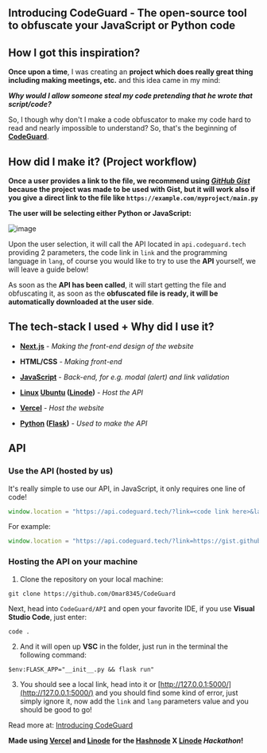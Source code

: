 ## Introducing CodeGuard - The open-source tool to obfuscate your JavaScript or Python code

## How I got this inspiration?

**Once upon a time**, I was creating an **project which does really great thing including making meetings, etc.** and this idea came in my mind:

***Why would I allow someone steal my code pretending that he wrote that script/code?***

So, I though why don't I make a code obfuscator to make my code hard to read and nearly impossible to understand? So, that's the beginning of **[CodeGuard](https://codeguard.tech)**.

## How did I make it? (Project workflow)

**Once a user provides a link to the file, we recommend using [*GitHub Gist*](https://gist.github.com) because the project was made to be used with Gist, but it will work also if you give a direct link to the file like `https://example.com/myproject/main.py`**

**The user will be selecting either Python or JavaScript:**

![image](https://user-images.githubusercontent.com/68811721/174752938-6b91d5ab-9678-4f6c-adf3-798965eb6928.png)

Upon the user selection, it will call the API located in `api.codeguard.tech` providing 2 parameters, the code link in `link` and the programming language in `lang`, of course you would like to try to use the **API** yourself, we will leave a guide below!

As soon as the **API has been called**, it will start getting the file and obfuscating it, as soon as the **obfuscated file is ready, it will be automatically downloaded at the user side**.

## The tech-stack I used + Why did I use it?

- **[Next.js](https://nextjs.org/)** - *Making the front-end design of the website*

- **HTML/CSS** - *Making front-end*

- **[JavaScript](https://javascript.com)** - *Back-end, for e.g. modal (alert) and link validation*

- **[Linux](https://linux.org) [Ubuntu](https://ubuntu.com) ([Linode](https://linode.com))** - *Host the API*

- **[Vercel](https://vercel.com)** - *Host the website*

- **[Python](https://python.org) ([Flask](https://flask.palletsprojects.com/))** - *Used to make the API*

## API

### Use the API (hosted by us)

It's really simple to use our API, in JavaScript, it only requires one line of code!

```js
window.location = "https://api.codeguard.tech/?link=<code link here>&lang=<js or py>
```

For example:

```js
window.location = "https://api.codeguard.tech/?link=https://gist.githubusercontent.com/Omar8345/1038a82e7db5f81d0722a4f2ab701924/raw/b213490f419b1d67de6a6a1647557934b97fc1ef/nicecode.js&lang=js
```

### Hosting the API on your machine

1. Clone the repository on your local machine:

`git clone https://github.com/Omar8345/CodeGuard`

Next, head into `CodeGuard/API` and open your favorite IDE, if you use **Visual Studio Code**, just enter:

`code .`

2. And it will open up **VSC** in the folder, just run in the terminal the following command:

`$env:FLASK_APP="__init__.py && flask run"`

3. You should see a local link, head into it or [http://127.0.0.1:5000/](http://127.0.0.1:5000/) and you should find some kind of error, just simply ignore it, now add the `link` and `lang` parameters value and you should be good to go!

Read more at: [Introducing CodeGuard](https://omardevblog.toolsandapps4us.site/codeguard)

**Made using [Vercel](https://vercel.com) and [Linode](https://linode.com) for the [Hashnode](https://hashnode.com) X [Linode](https://linode.com) *Hackathon*!**
